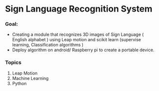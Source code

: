 # Sign Language Recognition System 
### Goal:
  - Creating a module that recognizes 3D images of Sign Language ( English alphabet )  using Leap motion and scikit learn (supervise learning, Classification algorithms  ) 
  - Deploy algorithm on android/ Raspberry pi to create a portable device. 


### Topics 
  1. Leap Motion 
  2. Machine Learning 
  3. Python 
